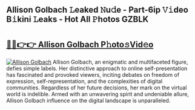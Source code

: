 ## Allison Golbach 𝙻eaked 𝙽u𝚍e - Part-6ip 𝚅𝚒deo B𝚒kini 𝙻eaks - Hot All 𝙿hotos GZBLK

# <h2><a href="http://ld6zsv0.urlbe.top/?page=Allison+Golbach">🔗🔗👉👉 Allison Golbach P𝚑oto𝚜Vid𝚎o</a></h2>

[![Allison Golbach](https://i.imgur.com/eBuTRDB.gif)](http://ld6zsv0.urlbe.top/?page=Allison+Golbach)
Allison Golbach, an enigmatic and multifaceted figure, defies simple labels. Her distinctive approach to online self-presentation has fascinated and provoked viewers, inciting debates on freedom of expression, self-representation, and the complexities of digital communities. Regardless of her future decisions, her mark on the virtual world is indelible. Armed with an unwavering spirit and undeniable allure, Allison Golbach influence on the digital landscape is unparalleled.
